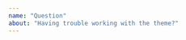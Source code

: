 ```yaml
---
name: "Question"
about: "Having trouble working with the theme?"
---
```


<!--
  Before opening a new issue please:
  
  - Verify you have the latest versions of Jekyll and Basically Basic 
    installed by running `bundle update`.
  - Thoroughly read the theme's documentation at
    https://github.com/mmistakes/jekyll-theme-basically-basic
  - Search all issues at https://github.com/mmistakes/jekyll-theme-basically-basic/issues 
    for solutions and to avoid duplication.
  - Ask for help at https://talk.jekyllrb.com/
  
  After exhausting these suggestions ask your question below.

  NOTE: Please provide a code repository, gist, code snippet, sample files, or 
  screenshots to triage your issue.
-->


